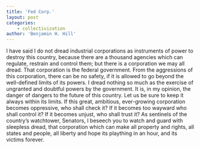 ```yaml
---
title: 'Fed Corp.'
layout: post
categories:
    - collectivization
author: 'Benjamin H. Hill'
---
```


I have said I do not dread industrial corporations as instruments of power to destroy this country, because there are a thousand agencies which can regulate, restrain and control them; but there is a corporation we may all dread. That corporation is the federal government. From the aggressions of this corporation, there can be no safety, if it is allowed to go beyond the well-defined limits of its powers. I dread nothing so much as the exercise of ungranted and doubtful powers by the government. It is, in my opinion, the danger of dangers to the future of this country. Let us be sure to keep it always within its limits. If this great, ambitious, ever-growing corporation becomes oppressive, who shall check it? If it becomes too wayward who shall control it? If it becomes unjust, who shall trust it? As sentinels of the country’s watchtower, Senators, I beseech you to watch and guard with sleepless dread, that corporation which can make all property and rights, all states and people, all liberty and hope its plaything in an hour, and its victims forever.